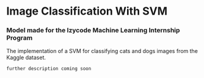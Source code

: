 # Image Classification With SVM

### Model made for the Izycode Machine Learning Internship Program

The implementation of a SVM for classifying cats and dogs images from the Kaggle dataset.

```
further description coming soon
```